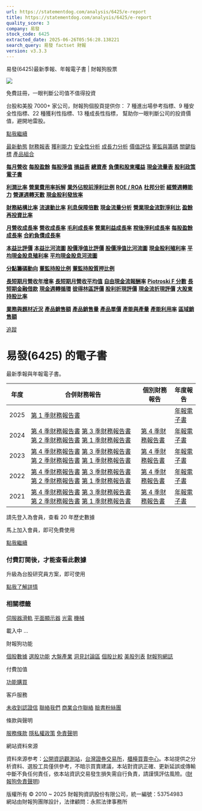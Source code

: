 ```yaml
---
url: https://statementdog.com/analysis/6425/e-report
title: https://statementdog.com/analysis/6425/e-report
quality_score: 3
company: 易發
stock_code: 6425
extracted_date: 2025-06-26T05:56:28.138221
search_query: 易發 factset 財報
version: v3.3.3
---
```


易發(6425)最新季報、年報電子書 | 財報狗股票















![](https://www.facebook.com/tr?id=1265443774131605&ev=PageView&noscript=1)













































































免費註冊，一眼判斷公司值不值得投資

台股和美股 7000+ 家公司，財報狗個股頁提供你：
7 種進出場參考指標、9 種安全性指標、22 種獲利性指標、13 種成長性指標，
幫助你一眼判斷公司的投資價值，避開地雷股。

[點我繼續](/users/sign_up)

[最新動態](/analysis/6425)
[財務報表](/analysis/6425/monthly-revenue)
[獲利能力](/analysis/6425/profit-margin)
[安全性分析](/analysis/6425/financial-structure-ratio)
[成長力分析](/analysis/6425/monthly-revenue-growth-rate)
[價值評估](/analysis/6425/pe)
[董監與籌碼](/analysis/6425/broker-trading)
[關鍵指標](/analysis/6425/long-term-and-short-term-monthly-revenue-yoy)
[產品組合](/analysis/6425/ai-search)

[**每月營收**](/analysis/6425/monthly-revenue)
[**每股盈餘**](/analysis/6425/eps)
[**每股淨值**](/analysis/6425/nav)
[**損益表**](/analysis/6425/income-statement)
[**總資產**](/analysis/6425/assets)
[**負債和股東權益**](/analysis/6425/liabilities-and-equity)
[**現金流量表**](/analysis/6425/cash-flow-statement)
[**股利政策**](/analysis/6425/dividend-policy)
[**電子書**](/analysis/6425/e-report)

[**利潤比率**](/analysis/6425/profit-margin)
[**營業費用率拆解**](/analysis/6425/operating-expense-ratio)
[**業外佔稅前淨利比例**](/analysis/6425/non-operating-income-to-profit-before-tax)
[**ROE / ROA**](/analysis/6425/roe-roa)
[**杜邦分析**](/analysis/6425/du-pont-analysis)
[**經營週轉能力**](/analysis/6425/turnover-ratio)
[**營運週轉天數**](/analysis/6425/turnover-days)
[**現金股利發放率**](/analysis/6425/dividend-payout-ratio)

[**財務結構比率**](/analysis/6425/financial-structure-ratio)
[**流速動比率**](/analysis/6425/current-ratio-and-quick-ratio)
[**利息保障倍數**](/analysis/6425/interest-coverage-ratio)
[**現金流量分析**](/analysis/6425/cash-flow-analysis)
[**營業現金流對淨利比**](/analysis/6425/operating-cash-flow-to-net-income-ratio)
[**盈餘再投資比率**](/analysis/6425/reinvestment-rate)

[**月營收成長率**](/analysis/6425/monthly-revenue-growth-rate)
[**營收成長率**](/analysis/6425/revenue-growth-rate)
[**毛利成長率**](/analysis/6425/gross-profit-growth-rate)
[**營業利益成長率**](/analysis/6425/operating-income-growth-rate)
[**稅後淨利成長率**](/analysis/6425/net-income-growth-rate)
[**每股盈餘成長率**](/analysis/6425/eps-growth-rate)
[**合約負債成長率**](/analysis/6425/current-contract-liabilities-growth-rate)

[**本益比評價**](/analysis/6425/pe)
[**本益比河流圖**](/analysis/6425/pe-band)
[**股價淨值比評價**](/analysis/6425/pb)
[**股價淨值比河流圖**](/analysis/6425/pb-band)
[**現金股利殖利率**](/analysis/6425/dividend-yield)
[**平均現金股息殖利率**](/analysis/6425/average-dividend-yield)
[**平均現金股息河流圖**](/analysis/6425/average-dividend-yield-band)

[**分點籌碼動向**](/analysis/6425/broker-trading)
[**董監持股比例**](/analysis/6425/board-members-and-supervisors-shares-to-shares-outstanding-ratio)
[**董監持股質押比例**](/analysis/6425/pledging-ratio-of-board-members-and-supervisors)

[**長短期月營收年增率**](/analysis/6425/long-term-and-short-term-monthly-revenue-yoy)
[**長短期月營收平均值**](/analysis/6425/average-long-term-and-short-term-monthly-revenue)
[**自由現金流報酬率**](/analysis/6425/croic)
[**Piotroski F 分數**](/analysis/6425/piotroski-f-score)
[**長短期金融借款**](/analysis/6425/financial-borrowing)
[**現金週轉循環**](/analysis/6425/cash-conversion-cycle)
[**彼得林區評價**](/analysis/6425/peter-lynch-valuation)
[**股利折現評價**](/analysis/6425/dividend-discount-valuation)
[**現金流折現評價**](/analysis/6425/dcf-valuation)
[**大股東持股比率**](/analysis/6425/majority-shareholders-share-ratio)

[**業務與題材近況**](/analysis/6425/ai-search)
[**產品銷售額**](/analysis/6425/product-sales-figure)
[**產品銷售量**](/analysis/6425/product-sales-volume)
[**產品單價**](/analysis/6425/product-unit-price)
[**產能與產量**](/analysis/6425/production-capacity)
[**產能利用率**](/analysis/6425/production-capacity-utilization)
[**區域銷售額**](/analysis/6425/product-regional-sales)

[追蹤](/users/sign_up)

# 易發(6425) 的電子書

最新季報與年報電子書。

| 年度 | 合併財務報告 | 個別財務報告 | 年度報告 |
| --- | --- | --- | --- |
| 2025 | [第 1 季財務報告書](https://doc.twse.com.tw/server-java/t57sb01?co_id=6425&colorchg=1&kind=A&step=9&filename=202501_6425_AI1.pdf) |  | [年報電子書](/analysis) |
| 2024 | [第 4 季財務報告書](https://doc.twse.com.tw/server-java/t57sb01?co_id=6425&colorchg=1&kind=A&step=9&filename=202404_6425_AI1.pdf)  [第 3 季財務報告書](https://doc.twse.com.tw/server-java/t57sb01?co_id=6425&colorchg=1&kind=A&step=9&filename=202403_6425_AI1.pdf)  [第 2 季財務報告書](https://doc.twse.com.tw/server-java/t57sb01?co_id=6425&colorchg=1&kind=A&step=9&filename=202402_6425_AI1.pdf)  [第 1 季財務報告書](https://doc.twse.com.tw/server-java/t57sb01?co_id=6425&colorchg=1&kind=A&step=9&filename=202401_6425_AI1.pdf) | [第 4 季財務報告書](https://doc.twse.com.tw/server-java/t57sb01?co_id=6425&colorchg=1&kind=A&step=9&filename=202404_6425_AI3.pdf) | [年報電子書](https://doc.twse.com.tw/server-java/t57sb01?co_id=6425&colorchg=1&kind=F&step=9&filename=2024_6425_20250516F04.pdf) |
| 2023 | [第 4 季財務報告書](https://doc.twse.com.tw/server-java/t57sb01?co_id=6425&colorchg=1&kind=A&step=9&filename=202304_6425_AI1.pdf)  [第 3 季財務報告書](https://doc.twse.com.tw/server-java/t57sb01?co_id=6425&colorchg=1&kind=A&step=9&filename=202303_6425_AI1.pdf)  [第 2 季財務報告書](https://doc.twse.com.tw/server-java/t57sb01?co_id=6425&colorchg=1&kind=A&step=9&filename=202302_6425_AI1.pdf)  [第 1 季財務報告書](https://doc.twse.com.tw/server-java/t57sb01?co_id=6425&colorchg=1&kind=A&step=9&filename=202301_6425_AI1.pdf) | [第 4 季財務報告書](https://doc.twse.com.tw/server-java/t57sb01?co_id=6425&colorchg=1&kind=A&step=9&filename=202304_6425_AI3.pdf) | [年報電子書](https://doc.twse.com.tw/server-java/t57sb01?co_id=6425&colorchg=1&kind=F&step=9&filename=2023_6425_20240516F04.pdf) |
| 2022 | [第 4 季財務報告書](https://doc.twse.com.tw/server-java/t57sb01?co_id=6425&colorchg=1&kind=A&step=9&filename=202204_6425_AI1.pdf)  [第 3 季財務報告書](https://doc.twse.com.tw/server-java/t57sb01?co_id=6425&colorchg=1&kind=A&step=9&filename=202203_6425_AI1.pdf)  [第 2 季財務報告書](https://doc.twse.com.tw/server-java/t57sb01?co_id=6425&colorchg=1&kind=A&step=9&filename=202202_6425_AI1.pdf)  [第 1 季財務報告書](https://doc.twse.com.tw/server-java/t57sb01?co_id=6425&colorchg=1&kind=A&step=9&filename=202201_6425_AI1.pdf) | [第 4 季財務報告書](https://doc.twse.com.tw/server-java/t57sb01?co_id=6425&colorchg=1&kind=A&step=9&filename=202204_6425_AI3.pdf) | [年報電子書](https://doc.twse.com.tw/server-java/t57sb01?co_id=6425&colorchg=1&kind=F&step=9&filename=2022_6425_20230516F04.pdf) |
| 2021 | [第 4 季財務報告書](https://doc.twse.com.tw/server-java/t57sb01?co_id=6425&colorchg=1&kind=A&step=9&filename=202104_6425_AI1.pdf)  [第 3 季財務報告書](https://doc.twse.com.tw/server-java/t57sb01?co_id=6425&colorchg=1&kind=A&step=9&filename=202103_6425_AI1.pdf)  [第 2 季財務報告書](https://doc.twse.com.tw/server-java/t57sb01?co_id=6425&colorchg=1&kind=A&step=9&filename=202102_6425_AI1.pdf)  [第 1 季財務報告書](https://doc.twse.com.tw/server-java/t57sb01?co_id=6425&colorchg=1&kind=A&step=9&filename=202101_6425_AI1.pdf) | [第 4 季財務報告書](https://doc.twse.com.tw/server-java/t57sb01?co_id=6425&colorchg=1&kind=A&step=9&filename=202104_6425_AI3.pdf) | [年報電子書](https://doc.twse.com.tw/server-java/t57sb01?co_id=6425&colorchg=1&kind=F&step=9&filename=2021_6425_20220518F04.pdf) |

請先登入為會員，查看 20 年歷史數據

馬上加入會員，即可免費使用

[點我繼續](/users/sign_up)

### 付費訂閱後，才能查看此數據

升級為台股研究員方案，即可使用

[點我了解詳情](/pricing)

### 相關標籤

[伺服器滑軌](/tags/20809)
[平面顯示器](/tags/354)
[光電](/tags/320)
[機械](/tags/306)

載入中 ...





財報狗功能

[個股數據](/analysis)
[選股功能](/screeners)
[大盤產業](/taiex)
[洞見討論區](/insight)
[個股比較](/compare/tpe)
[美股列表](/us-stock-list)
[財報狗網誌](/blog/)

付費加值

[功能購買](/pricing)

客戶服務

[未收到認證信](/users/recv_auth_fail)
[聯絡我們](/contact)
[商業合作聯絡](/contact)
[臉書粉絲團](//www.facebook.com/statementdog)

條款與聲明

[服務條款](/law/tos)
[隱私權政策](/law/privacy)
[免責聲明](/law/disclaimer)

網站資料來源

資料來源参考：[公開資訊觀測站](http://mops.twse.com.tw/mops/web/index)，[台灣證券交易所](http://www.tse.com.tw/)，[櫃檯買賣中心](http://www.otc.org.tw/)。本站提供之分析資料、選股工具僅供參考，不暗示買賣建議，本站對資訊正確、更新延誤或傳輸中斷不負任何責任，依本站資訊交易發生損失需自行負責，請謹慎評估風險。([財報狗免責聲明](/law/disclaimer))

版權所有 © 2010 ~ 2025 財報狗資訊股份有限公司，統一編號：53754983  
網站由財報狗團隊設計，法律顧問：永熙法律事務所